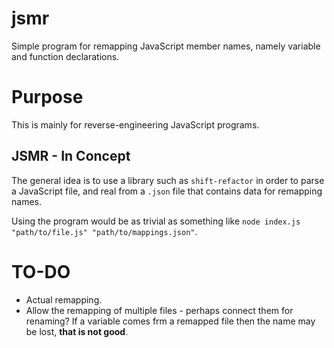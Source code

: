 # jsmr
Simple program for remapping JavaScript member names, namely variable and function declarations.

# Purpose
This is mainly for reverse-engineering JavaScript programs.

## JSMR - In Concept
The general idea is to use a library such as `shift-refactor` in order to parse a JavaScript file, and real from a `.json` file that contains data for remapping names.

Using the program would be as trivial as something like `node index.js "path/to/file.js" "path/to/mappings.json"`.

# TO-DO
* Actual remapping.
* Allow the remapping of multiple files - perhaps connect them for renaming? If a variable comes frm a remapped file then the name may be lost, **that is not good**.